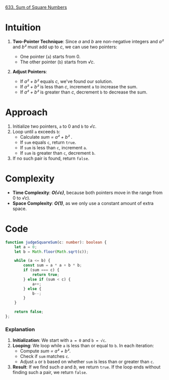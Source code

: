 [633. Sum of Square Numbers](https://leetcode.com/problems/sum-of-square-numbers/)

# Intuition

1. **Two-Pointer Technique**: Since *a* and *b* are non-negative integers and *a²* and *b²* must add up to *c*, we can use two pointers:
    - One pointer (`a`) starts from 0.
    - The other pointer (`b`) starts from *√c*.

2. **Adjust Pointers**: 
    - If *a² + b²* equals *c*, we've found our solution.
    - If *a² + b²* is less than *c*, increment `a` to increase the sum.
    - If *a² + b²* is greater than *c*, decrement `b` to decrease the sum.

# Approach

1. Initialize two pointers, `a` to 0 and `b` to *√c*.
2. Loop until `a` exceeds `b`:
   - Calculate *sum = a² + b²* .
   - If `sum` equals `c`, return `true`.
   - If `sum` is less than `c`, increment `a`.
   - If `sum` is greater than `c`, decrement `b`.
3. If no such pair is found, return `false`.

# Complexity

- **Time Complexity**: ***O(√c)***, because both pointers move in the range from 0 to *√c*).
- **Space Complexity**: ***O(1)***, as we only use a constant amount of extra space.

# Code
```typescript
function judgeSquareSum(c: number): boolean {
    let a = 0;
    let b = Math.floor(Math.sqrt(c));

    while (a <= b) {
        const sum = a * a + b * b;
        if (sum === c) {
            return true;
        } else if (sum < c) {
            a++;
        } else {
            b--;
        }
    }

    return false;
};

```

### Explanation

1. **Initialization**: We start with `a = 0` and `b = √c`.
2. **Looping**: We loop while `a` is less than or equal to `b`. In each iteration:
   - Compute *sum = a² + b²*.
   - Check if `sum` matches `c`.
   - Adjust `a` or `b` based on whether `sum` is less than or greater than `c`.
3. **Result**: If we find such *a* and *b*, we return `true`. If the loop ends without finding such a pair, we return `false`.